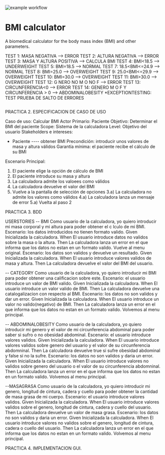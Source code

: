 ![example workflow](https://github.com/jmhorcas/bmicalc/actions/workflows/maven.yml/badge.svg)

# BMI calculator
A biomedical calculator for the body mass index (BMI) and other parameters.

TEST 1: MASA NEGATIVA --> ERROR
TEST 2: ALTURA NEGATIVA --> ERROR
TEST 3: MASA Y ALTURA POSITIVA --> CALCULA BMI
TEST 4: BMI<18.5 --> UNDERWEIGHT
TEST 5: BMI=18.5 --> NORMAL
TEST 7: 18.5<BMI<=24.9 --> NORMAL
TEST 8: BMI=25.0 --> OVERWEIGHT
TEST 9: 25.0<BMI<=29.9 --> OVERWEIGHT
TEST 10: BMI=30.0 --> OVERWEIGHT
TEST 11: BMI>30.0 --> OVERWEIGHT
TEST 12: G NERO NO M O NO F --> ERROR 
TEST 13: CIRCUNFERENCIA<0 --> ERROR
TEST 14: GENERO M O F Y CIRCUNFERENCIA > 0 --> ABDOMINALOBESITY 
*EXCEPTIONTESTING: TEST PRUEBA DE SALTO DE ERRORES


<image src="https://github.com/mariajosehidalgo/bmicalc/blob/main/PRACTICA2.jpg" alt="">


PRACTICA 2. ESPECIFICACION DE CASO DE USO

Caso de uso: Calcular BMI 
Actor Primario: Paciente
Objetivo: Determinar el BMI del paciente
Scope: Sistema de la calculadora
Level: Objetivo del usuario
Stakeholders e intereses:
-	Paciente ---- obtener BMI
Precondición: introducir unos valores de masa y altura válidos
Garantía mínima: el paciente recibe el cálculo de su BMI

Escenario Principal:
1)	El paciente elige la opción de cálculo de BMI
2)	El paciente introduce su masa y altura
3)	La calculadora admite los valoees como válidos
4)	La calculadora devuelve el valor del BMI
5)	Vuelve a la pantalla de selección de opciones
	3.a) La calculadora no admite los valores como válidos
	4.a) La calculadora lanza un mensaje de error 
	5.a) Vuelta al paso 2



PRACTICA 3. BDD

USERSTORIES
-- BMI
Como usuario de la calculadora, yo quiero introducir mi masa corporal y mi altura para poder obtener el c lculo de mi BMI.
Escenario: los datos introducidos no tienen formato valido.
Given 
	Inicializada la calculadora.
When
	El usuario introduce datos no validos sobre la masa o la altura.
Then
	La calculadora lanza un error en el que informa que los datos no estan en un formato valido.
	Vuelve al menu original.
Escenario: los datos son validos y devuelve un resultado.
Given
	Inicializada la calculadora.
When
	El usuario introduce valores validos de masa y altura.
Then
	La calculadora devuelve el valor del BMI del usuario.


-- CATEGORY
Como usuario de la calculadora, yo quiero introducir mi BMI para poder obtener una calificacion sobre este.
Escenario: el usuario introduce un valor de BMI valido.
Given
	Inicializada la calculadora.
When
	El usuario introduce un valor valido de BMI.
Then
	La calculadora devuelve una catalogalizacion con respecto al BMI.
Escenario: los datos no son validos y dar  un error.
Given
	Inicializada la calculadora.
When
	El usuario introduce un valor no valido(negativo) de BMI.
Then
	La calculadora lanza un error en el que informa que los datos no estan en un formato valido.
	Volvemos al menu principal.


-- ABDOMINALOBESITY
Como usuario de la calculadora, yo quiero introducir mi genero y el valor de mi circunferencia abdominal para poder saber si sufro o no obesidad abdominal.
Escenario: el usuario introduce valores validos.
Given
	Inicializada la calculadora.
When
	El usuario introduce valores validos sobre genero del usuario y el valor de su circunferencia abdomninal.
Then
	La calculadora devuelve true si sufre obesidad abdominal y false si no la sufre.
Escenario: los datos no son validos y daria un error.
Given
	Inicializada la calculadora.
When
	El usuario introduce valores no validos sobre genero del usuario o el valor de su circunferencia abdomninal.
Then
	La calculadora lanza un error en el que informa que los datos no estan en un formato valido.
	Volvemos al menu principal.


--MASAGRASA
Como usuario de la calculadora, yo quiero introducir mi genero, longitud de cintura, cadera y cuello para poder obtener la cantidad de masa grasa de mi cuerpo.
Escenario: el usuario introduce valores validos.
Given
	Inicializada la calculadora.
When
	El usuario introduce valores validos sobre el genero, longitud de cintura, cadera y cuello del usuario.
Then
	La calculadora devuelve un valor de masa grasa.
Escenario: los datos no son validos y daria un error.
Given
	Inicializada la calculadora.
When
	El usuario introduce valores no validos sobre el genero, longitud de cintura, cadera o cuello del usuario.
Then
	La calculadora lanza un error en el que informa que los datos no estan en un formato valido.
	Volvemos al menu principal.


PRACTICA 4. IMPLEMENTACION GUI.


<image src="https://github.com/mariajosehidalgo/bmicalc/blob/doc/boceto.png" alt="">

<image src="https://github.com/mariajosehidalgo/bmicalc/blob/doc/interfaz.png" alt="">




